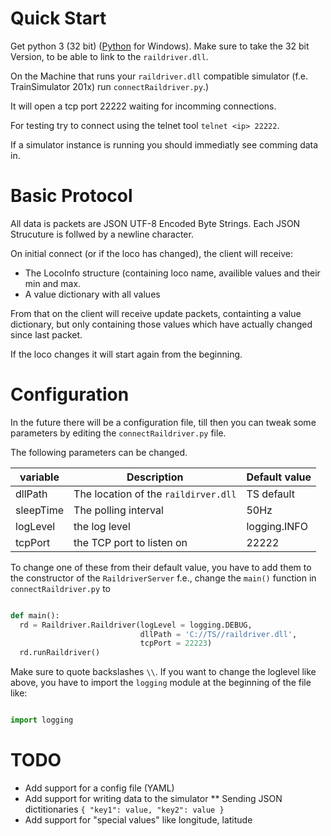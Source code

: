 Quick Start
===========

Get python 3 (32 bit) ([Python](https://www.haskell.org/downloads/windows) for Windows).
Make sure to take the 32 bit Version, to be able to link to the `raildriver.dll`.

On the Machine that runs your `raildriver.dll` compatible simulator
(f.e. TrainSimulator 201x) run `connectRaildriver.py`.)

It will open a tcp port 22222 waiting for incomming connections.

For testing try to connect using the telnet tool `telnet <ip> 22222`.

If a simulator instance is running you should immediatly see comming data in.


Basic Protocol
==============

All data is packets are JSON UTF-8 Encoded Byte Strings. Each JSON Strucuture is
follwed by a newline character. 

On initial connect (or if the loco has changed), the client will receive:
* The LocoInfo structure (containing loco name, availible values and their min and max.
* A value dictionary with all values

From that on the client will receive update packets, containting a value dictionary,
but only containing those values which have actually changed since last packet.

If the loco changes it will start again from the beginning.




Configuration
=============

In the future there will be a configuration file, till then you can tweak some
parameters by editing the `connectRaildriver.py` file.

The following parameters can be changed.

| variable  | Description                          | Default value |
|-----------|--------------------------------------|---------------|
| dllPath   | The location of the `raildirver.dll` | TS default    |
| sleepTime | The polling interval                 | 50Hz          |
| logLevel  | the log level                        | logging.INFO  |
| tcpPort   | the TCP port to listen on            | 22222         |


To change one of these from their default value, you have to add them to the constructor
of the `RaildriverServer` f.e., change the `main()` function in `connectRaildriver.py`
to 

```python

def main():
  rd = Raildriver.Raildriver(logLevel = logging.DEBUG,
                             dllPath = 'C://TS//raildriver.dll',
                             tcpPort = 22223)
  rd.runRaildriver()

```

Make sure to quote backslashes `\\`. If you want to change the loglevel like above,
you have to import the `logging` module at the beginning of the file like:

```python

import logging

```


TODO
====

* Add support for a config file (YAML)
* Add support for writing data to the simulator
** Sending JSON dictitionaries ```{ "key1": value, "key2": value }```
* Add support for "special values" like longitude, latitude





